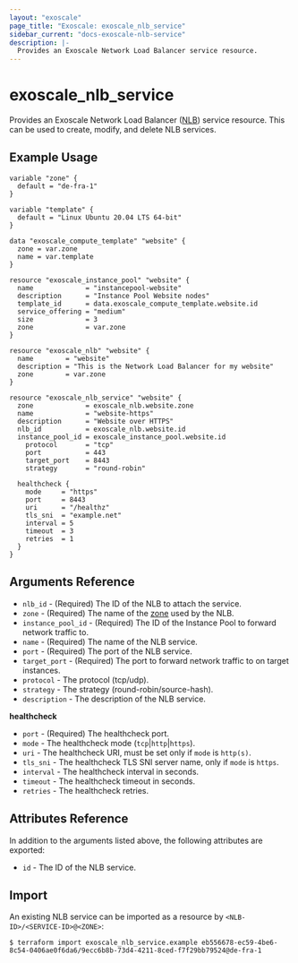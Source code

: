 ```yaml
---
layout: "exoscale"
page_title: "Exoscale: exoscale_nlb_service"
sidebar_current: "docs-exoscale-nlb-service"
description: |-
  Provides an Exoscale Network Load Balancer service resource.
---
```


# exoscale\_nlb\_service

Provides an Exoscale Network Load Balancer ([NLB][r-nlb]) service resource. This can be used to create, modify, and delete NLB services.


## Example Usage

```hcl
variable "zone" {
  default = "de-fra-1"
}

variable "template" {
  default = "Linux Ubuntu 20.04 LTS 64-bit"
}

data "exoscale_compute_template" "website" {
  zone = var.zone
  name = var.template
}

resource "exoscale_instance_pool" "website" {
  name             = "instancepool-website"
  description      = "Instance Pool Website nodes"
  template_id      = data.exoscale_compute_template.website.id
  service_offering = "medium"
  size             = 3
  zone             = var.zone
}

resource "exoscale_nlb" "website" {
  name        = "website"
  description = "This is the Network Load Balancer for my website"
  zone        = var.zone
}

resource "exoscale_nlb_service" "website" {
  zone             = exoscale_nlb.website.zone
  name             = "website-https"
  description      = "Website over HTTPS"
  nlb_id           = exoscale_nlb.website.id
  instance_pool_id = exoscale_instance_pool.website.id
	protocol       = "tcp"
	port           = 443
	target_port    = 8443
	strategy       = "round-robin"

  healthcheck {
    mode     = "https"
    port     = 8443
    uri      = "/healthz"
    tls_sni  = "example.net"
    interval = 5
    timeout  = 3
    retries  = 1
  }
}
```

## Arguments Reference

* `nlb_id` - (Required) The ID of the NLB to attach the service.
* `zone` - (Required) The name of the [zone][zone] used by the NLB.
* `instance_pool_id` - (Required) The ID of the Instance Pool to forward network traffic to.
* `name` - (Required) The name of the NLB service.
* `port` - (Required) The port of the NLB service.
* `target_port` - (Required) The port to forward network traffic to on target instances.
* `protocol` - The protocol (tcp/udp).
* `strategy` - The strategy (round-robin/source-hash).
* `description` - The description of the NLB service.

**healthcheck**

* `port` - (Required) The healthcheck port.
* `mode` - The healthcheck mode (`tcp`|`http`|`https`).
* `uri` - The healthcheck URI, must be set only if `mode` is `http(s)`.
* `tls_sni` - The healthcheck TLS SNI server name, only if `mode` is `https`.
* `interval` - The healthcheck interval in seconds.
* `timeout` - The healthcheck timeout in seconds.
* `retries` - The healthcheck retries.


## Attributes Reference

In addition to the arguments listed above, the following attributes are exported:

* `id` - The ID of the NLB service.


## Import

An existing NLB service can be imported as a resource by `<NLB-ID>/<SERVICE-ID>@<ZONE>`:

```console
$ terraform import exoscale_nlb_service.example eb556678-ec59-4be6-8c54-0406ae0f6da6/9ecc6b8b-73d4-4211-8ced-f7f29bb79524@de-fra-1
```


[r-nlb]: ../resources/nlb
[zone]: https://www.exoscale.com/datacenters/
